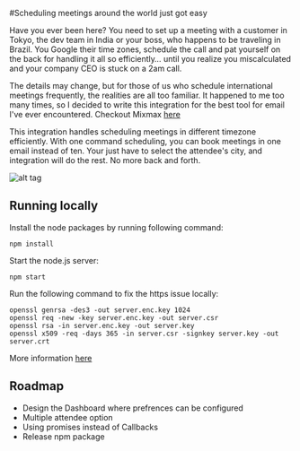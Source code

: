 #Scheduling meetings around the world just got easy

Have you ever been here? You need to set up a meeting with a customer in Tokyo, the dev team in India or your boss, who happens to be traveling in Brazil. You Google their time zones, schedule the call and pat yourself on the back for handling it all so efficiently… until you realize you miscalculated and your company CEO is stuck on a 2am call.

The details may change, but for those of us who schedule international meetings frequently, the realities are all too familiar. It happened to me too many times, so I decided to write this integration for the best tool for email I've ever encountered. Checkout Mixmax [here](http://mixmax.com)

This integration handles scheduling meetings in different timezone efficiently. With one command scheduling, you can book meetings in one email instead of ten. Your just have to select the attendee's city, and integration will do the rest. No more back and forth.


![alt tag](http://g.recordit.co/94JvhQ91M7.gif)  

## Running locally
Install the node packages by running following command:
```
npm install
```   

Start the node.js server:
```
npm start
```    

Run the following command to fix the https issue locally:    
```
openssl genrsa -des3 -out server.enc.key 1024
openssl req -new -key server.enc.key -out server.csr
openssl rsa -in server.enc.key -out server.key
openssl x509 -req -days 365 -in server.csr -signkey server.key -out server.crt
```    
More information [here](http://www.sitepoint.com/how-to-use-ssltls-with-node-js/)     

## Roadmap
* Design the Dashboard where prefrences can be configured
* Multiple attendee option
* Using promises instead of Callbacks
* Release npm package